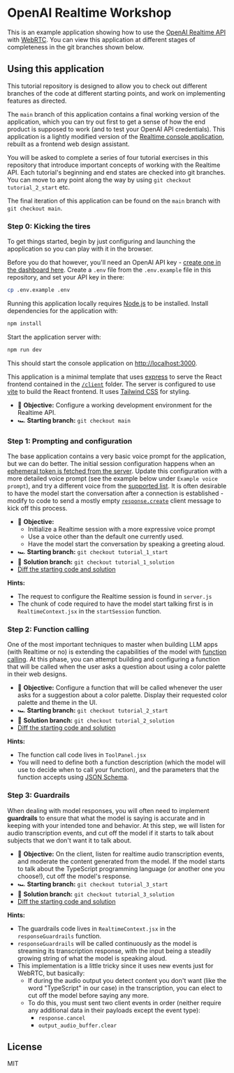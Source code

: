 # OpenAI Realtime Workshop

This is an example application showing how to use the [OpenAI Realtime API](https://platform.openai.com/docs/guides/realtime) with [WebRTC](https://platform.openai.com/docs/guides/realtime-webrtc). You can view this application at different stages of completeness in the git branches shown below.

## Using this application

This tutorial repository is designed to allow you to check out different branches of the code at different starting points, and work on implementing features as directed.

The `main` branch of this application contains a final working version of the application, which you can try out first to get a sense of how the end product is supposed to work (and to test your OpenAI API credentials). This application is a lightly modified version of the [Realtime console application](https://github.com/openai/openai-realtime-console), rebuilt as a frontend web design assistant.

You will be asked to complete a series of four tutorial exercises in this repository that introduce important concepts of working with the Realtime API. Each tutorial's beginning and end states are checked into git branches. You can move to any point along the way by using `git checkout tutorial_2_start` etc.

The final iteration of this application can be found on the `main` branch with `git checkout main`.

### Step 0: Kicking the tires

To get things started, begin by just configuring and launching the apoplication so you can play with it in the browser.

Before you do that however, you'll need an OpenAI API key - [create one in the dashboard here](https://platform.openai.com/settings/api-keys). Create a `.env` file from the `.env.example` file in this repository, and set your API key in there:

```bash
cp .env.example .env
```

Running this application locally requires [Node.js](https://nodejs.org/) to be installed. Install dependencies for the application with:

```bash
npm install
```

Start the application server with:

```bash
npm run dev
```

This should start the console application on [http://localhost:3000](http://localhost:3000).

This application is a minimal template that uses [express](https://expressjs.com/) to serve the React frontend contained in the [`/client`](./client) folder. The server is configured to use [vite](https://vitejs.dev/) to build the React frontend. It uses [Tailwind CSS](https://tailwindcss.com/) for styling.

- 🎯 **Objective:** Configure a working development environment for the Realtime API.
- 🏎️ **Starting branch:** `git checkout main`

### Step 1: Prompting and configuration

The base application contains a very basic voice prompt for the application, but we can do better. The initial session configuration happens when an [ephemeral token is fetched from the server](https://platform.openai.com/docs/guides/realtime-webrtc#creating-an-ephemeral-token). Update this configuration with a more detailed voice prompt (see the example below under `Example voice prompt`), and try a different voice from the [supported list](https://platform.openai.com/docs/api-reference/realtime-sessions/create). It is often desirable to have the model start the conversation after a connection is established - modify to code to send a mostly empty [`response.create`](https://platform.openai.com/docs/api-reference/realtime-client-events/response/create) client message to kick off this process.

- 🎯 **Objective:**
  - Initialize a Realtime session with a more expressive voice prompt
  - Use a voice other than the default one currently used.
  - Have the model start the conversation by speaking a greeting aloud.
- 🏎️ **Starting branch:** `git checkout tutorial_1_start`
- 🏁 **Solution branch:** `git checkout tutorial_1_solution`
- [Diff the starting code and solution](https://github.com/kwhinnery-openai/aidev-conf/compare/tutorial_1_start...tutorial_1_solution)

**Hints:**

- The request to configure the Realtime session is found in `server.js`
- The chunk of code required to have the model start talking first is in `RealtimeContext.jsx` in the `startSession` function.

### Step 2: Function calling

One of the most important techniques to master when building LLM apps (with Realtime or no) is extending the capabilities of the model with [function calling](https://platform.openai.com/docs/guides/realtime-model-capabilities#function-calling). At this phase, you can attempt building and configuring a function that will be called when the user asks a question about using a color palette in their web designs.

- 🎯 **Objective:** Configure a function that will be called whenever the user asks for a suggestion about a color palette. Display their requested color palette and theme in the UI.
- 🏎️ **Starting branch:** `git checkout tutorial_2_start`
- 🏁 **Solution branch:** `git checkout tutorial_2_solution`
- [Diff the starting code and solution](https://github.com/kwhinnery-openai/aidev-conf/compare/tutorial_2_start...tutorial_2_solution)

**Hints:**

- The function call code lives in `ToolPanel.jsx`
- You will need to define both a function description (which the model will use to decide when to call your function), and the parameters that the function accepts using [JSON Schema](https://json-schema.org).

### Step 3: Guardrails

When dealing with model responses, you will often need to implement **guardrails** to ensure that what the model is saying is accurate and in keeping with your intended tone and behavior. At this step, we will listen for audio transcription events, and cut off the model if it starts to talk about subjects that we don't want it to talk about.

- 🎯 **Objective:** On the client, listen for realtime audio transcription events, and moderate the content generated from the model. If the model starts to talk about the TypeScript programming language (or another one you choose!), cut off the model's response.
- 🏎️ **Starting branch:** `git checkout tutorial_3_start`
- 🏁 **Solution branch:** `git checkout tutorial_3_solution`
- [Diff the starting code and solution](https://github.com/kwhinnery-openai/aidev-conf/compare/tutorial_3_start...tutorial_3_solution)

**Hints:**

- The guardrails code lives in `RealtimeContext.jsx` in the `responseGuardrails` function.
- `responseGuardrails` will be called continuously as the model is streaming its transcription response, with the input being a steadily growing string of what the model is speaking aloud.
- This implementation is a little tricky since it uses new events just for WebRTC, but basically:
  - If during the audio output you detect content you don't want (like the word "TypeScript" in our case) in the transcription, you can elect to cut off the model before saying any more.
  - To do this, you must sent two client events in order (neither require any additional data in their payloads except the event type):
    - `response.cancel`
    - `output_audio_buffer.clear`

## License

MIT
